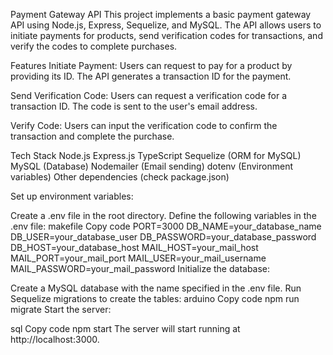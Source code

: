 Payment Gateway API
This project implements a basic payment gateway API using Node.js, Express, Sequelize, and MySQL. The API allows users to initiate payments for products, send verification codes for transactions, and verify the codes to complete purchases.

Features
Initiate Payment: Users can request to pay for a product by providing its ID. The API generates a transaction ID for the payment.

Send Verification Code: Users can request a verification code for a transaction ID. The code is sent to the user's email address.

Verify Code: Users can input the verification code to confirm the transaction and complete the purchase.

Tech Stack
Node.js
Express.js
TypeScript
Sequelize (ORM for MySQL)
MySQL (Database)
Nodemailer (Email sending)
dotenv (Environment variables)
Other dependencies (check package.json)

Set up environment variables:

Create a .env file in the root directory.
Define the following variables in the .env file:
makefile
Copy code
PORT=3000
DB_NAME=your_database_name
DB_USER=your_database_user
DB_PASSWORD=your_database_password
DB_HOST=your_database_host
MAIL_HOST=your_mail_host
MAIL_PORT=your_mail_port
MAIL_USER=your_mail_username
MAIL_PASSWORD=your_mail_password
Initialize the database:

Create a MySQL database with the name specified in the .env file.
Run Sequelize migrations to create the tables:
arduino
Copy code
npm run migrate
Start the server:

sql
Copy code
npm start
The server will start running at http://localhost:3000.